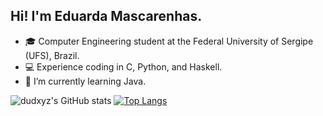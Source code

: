## **Hi! I'm Eduarda Mascarenhas.**

* 🎓 Computer Engineering student at the Federal University of Sergipe (UFS), Brazil.
* 💻 Experience coding in C, Python, and Haskell.
* 🌱 I’m currently learning Java.

![dudxyz's GitHub stats](https://github-readme-stats.vercel.app/api?username=dudxyz&show_icons=true&theme=github_dark)
[![Top Langs](https://github-readme-stats.vercel.app/api/top-langs/?username=dudxyz&layout=compact)](https://github.com/dudxyz/github-readme-stats)

